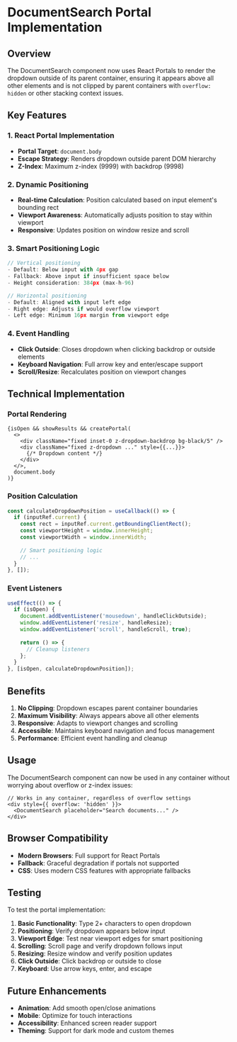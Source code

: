 # DocumentSearch Portal Implementation

## Overview
The DocumentSearch component now uses React Portals to render the dropdown outside of its parent container, ensuring it appears above all other elements and is not clipped by parent containers with `overflow: hidden` or other stacking context issues.

## Key Features

### 1. React Portal Implementation
- **Portal Target**: `document.body`
- **Escape Strategy**: Renders dropdown outside parent DOM hierarchy
- **Z-Index**: Maximum z-index (9999) with backdrop (9998)

### 2. Dynamic Positioning
- **Real-time Calculation**: Position calculated based on input element's bounding rect
- **Viewport Awareness**: Automatically adjusts position to stay within viewport
- **Responsive**: Updates position on window resize and scroll

### 3. Smart Positioning Logic
```typescript
// Vertical positioning
- Default: Below input with 4px gap
- Fallback: Above input if insufficient space below
- Height consideration: 384px (max-h-96)

// Horizontal positioning  
- Default: Aligned with input left edge
- Right edge: Adjusts if would overflow viewport
- Left edge: Minimum 16px margin from viewport edge
```

### 4. Event Handling
- **Click Outside**: Closes dropdown when clicking backdrop or outside elements
- **Keyboard Navigation**: Full arrow key and enter/escape support
- **Scroll/Resize**: Recalculates position on viewport changes

## Technical Implementation

### Portal Rendering
```tsx
{isOpen && showResults && createPortal(
  <>
    <div className="fixed inset-0 z-dropdown-backdrop bg-black/5" />
    <div className="fixed z-dropdown ..." style={{...}}>
      {/* Dropdown content */}
    </div>
  </>,
  document.body
)}
```

### Position Calculation
```typescript
const calculateDropdownPosition = useCallback(() => {
  if (inputRef.current) {
    const rect = inputRef.current.getBoundingClientRect();
    const viewportHeight = window.innerHeight;
    const viewportWidth = window.innerWidth;
    
    // Smart positioning logic
    // ...
  }
}, []);
```

### Event Listeners
```typescript
useEffect(() => {
  if (isOpen) {
    document.addEventListener('mousedown', handleClickOutside);
    window.addEventListener('resize', handleResize);
    window.addEventListener('scroll', handleScroll, true);
    
    return () => {
      // Cleanup listeners
    };
  }
}, [isOpen, calculateDropdownPosition]);
```

## Benefits

1. **No Clipping**: Dropdown escapes parent container boundaries
2. **Maximum Visibility**: Always appears above all other elements
3. **Responsive**: Adapts to viewport changes and scrolling
4. **Accessible**: Maintains keyboard navigation and focus management
5. **Performance**: Efficient event handling and cleanup

## Usage

The DocumentSearch component can now be used in any container without worrying about overflow or z-index issues:

```tsx
// Works in any container, regardless of overflow settings
<div style={{ overflow: 'hidden' }}>
  <DocumentSearch placeholder="Search documents..." />
</div>
```

## Browser Compatibility

- **Modern Browsers**: Full support for React Portals
- **Fallback**: Graceful degradation if portals not supported
- **CSS**: Uses modern CSS features with appropriate fallbacks

## Testing

To test the portal implementation:

1. **Basic Functionality**: Type 2+ characters to open dropdown
2. **Positioning**: Verify dropdown appears below input
3. **Viewport Edge**: Test near viewport edges for smart positioning
4. **Scrolling**: Scroll page and verify dropdown follows input
5. **Resizing**: Resize window and verify position updates
6. **Click Outside**: Click backdrop or outside to close
7. **Keyboard**: Use arrow keys, enter, and escape

## Future Enhancements

- **Animation**: Add smooth open/close animations
- **Mobile**: Optimize for touch interactions
- **Accessibility**: Enhanced screen reader support
- **Theming**: Support for dark mode and custom themes
